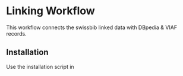# Linking Workflow

This workflow connects the swissbib linked data with DBpedia & VIAF records. 


## Installation

Use the installation script in 
